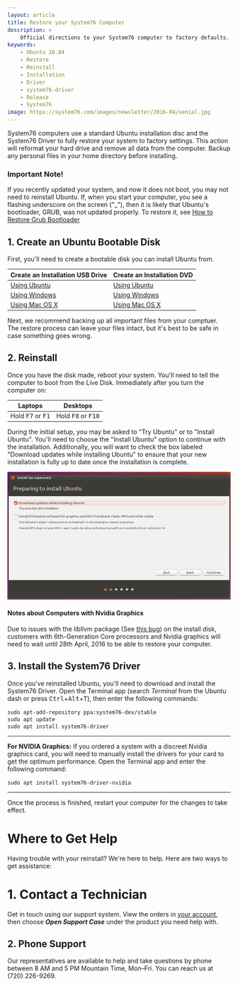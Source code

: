 ```yaml
---
layout: article
title: Restore your System76 Computer
description: >
    Official directions to your System76 computer to factory defaults.
keywords:
    - Ubuntu 16.04
    - Restore
    - Reinstall
    - Installation
    - Driver
    - system76-driver
    - Release
    - System76
image: https://system76.com/images/newsletter/2016-04/xenial.jpg
---
```



System76 computers use a standard Ubuntu installation disc and the System76 Driver to fully restore your system to factory settings. This action will reformat your hard drive and remove all data from the computer. Backup any personal files in your home directory before installing. 

### Important Note!

If you recently updated your system, and now it does not boot, you may not need to reinstall Ubuntu. If, when you start your computer, you see a flashing underscore on the screen ("_"), then it is likely that Ubuntu's bootloader, GRUB, was not updated properly. To restore it, see [How to Restore Grub Bootloader](http://docs.system76.com/articles/grub)

## 1. Create an Ubuntu Bootable Disk

First, you'll need to create a bootable disk you can install Ubuntu from. 

Create an Installation USB Drive  | Create an Installation DVD
--------------------------------- | ---------------------------
[Using Ubuntu](http://www.ubuntu.com/download/desktop/create-a-usb-stick-on-ubuntu) | [Using Ubuntu](http://www.ubuntu.com/download/desktop/burn-a-dvd-on-ubuntu)
[Using Windows](http://www.ubuntu.com/download/desktop/create-a-usb-stick-on-windows) | [Using Windows](http://www.ubuntu.com/download/desktop/burn-a-dvd-on-windows)
[Using Mac OS X](http://www.ubuntu.com/download/desktop/create-a-usb-stick-on-mac-osx) | [Using Mac OS X](http://www.ubuntu.com/download/desktop/burn-a-dvd-on-mac-osx)

Next, we recommend backing up all important files from your comptuer. The restore process can leave your files intact, but it's best to be safe in case something goes wrong.

## 2. Reinstall

Once you have the disk made, reboot your system. You'll need to tell the computer to boot from the Live Disk. Immediately after you turn the computer on: 

Laptops                             | Desktops
----------------------------------- | ------------------------------------
Hold <kbd>F7</kbd> or <kbd>F1</kbd> | Hold <kbd>F8</kbd> or <kbd>F10</kbd>

During the initial setup, you may be asked to "Try Ubuntu" or to "Install Ubuntu". You'll need to choose the "Install Ubuntu" option to continue with the installation. Additionally, you will want to check the box labeled "Download updates while installing Ubuntu" to ensure that your new installation is fully up to date once the installation is complete.

![VirtualBox Listing in USC](/images/restore/updates.png)

#### Notes about Computers with Nvidia Graphics

Due to issues with the libllvm package (See [this bug](https://bugs.launchpad.net/oem-priority/+bug/1564156)) on the install disk, customers with 6th-Generation Core processors and Nvidia graphics will need to wait until 28th April, 2016 to be able to restore your computer.

## 3. Install the System76 Driver

Once you've reinstalled Ubuntu, you'll need to download and install the System76 Driver. Open the Terminal app (search _Terminal_ from the Ubuntu dash or press <kbd>Ctrl</kbd>+<kbd>Alt</kbd>+<kbd>T</kbd>), then enter the following commands:

    sudo apt-add-repository ppa:system76-dev/stable
    sudo apt update
    sudo apt install system76-driver

---

**For NVIDIA Graphics:** If you ordered a system with a discreet Nvidia graphics card, you will need to manually install the drivers for your card to get the optimum performance. Open the Terminal app and enter the following command:

    sudo apt install system76-driver-nvidia

---

Once the process is finished, restart your computer for the changes to take effect.

# Where to Get Help

Having trouble with your reinstall? We're here to help. Here are two ways to get assistance:

# 1. Contact a Technician

Get in touch using our support system. View the orders in [your account](https://system76.com/my-account/orders), then choose **_Open Support Case_** under the product you need help with.

## 2. Phone Support

Our representatives are available to help and take questions by phone between 8 AM and 5 PM Mountain Time, Mon–Fri. You can reach us at (720) 226-9269.
